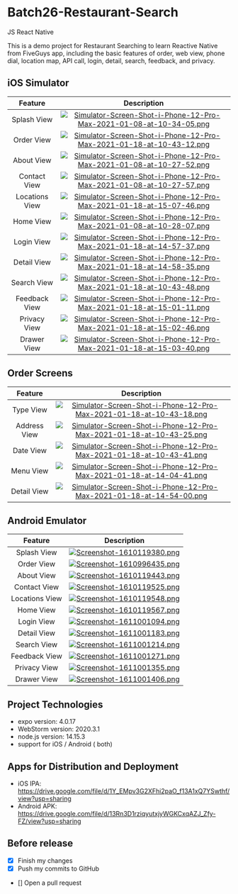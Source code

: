 # Batch26-Restaurant-Search
JS React Native

This is a demo project for Restaurant Searching to learn Reactive Native from FiveGuys app, including the basic features of order, web view, phone dial, location map, API call, login, detail, search, feedback, and privacy.

## iOS Simulator
|Feature|Description|
|:--:|:--:|
|Splash View|[![Simulator-Screen-Shot-i-Phone-12-Pro-Max-2021-01-08-at-10-34-05.png](https://i.postimg.cc/NGJZQmFq/Simulator-Screen-Shot-i-Phone-12-Pro-Max-2021-01-08-at-10-34-05.png)](https://postimg.cc/NLXd4yRp)|
|Order View|[![Simulator-Screen-Shot-i-Phone-12-Pro-Max-2021-01-18-at-10-43-12.png](https://i.postimg.cc/6QtDjgv7/Simulator-Screen-Shot-i-Phone-12-Pro-Max-2021-01-18-at-10-43-12.png)](https://postimg.cc/9Dg8zx1V)|
|About View|[![Simulator-Screen-Shot-i-Phone-12-Pro-Max-2021-01-08-at-10-27-52.png](https://i.postimg.cc/zGWQwQj8/Simulator-Screen-Shot-i-Phone-12-Pro-Max-2021-01-08-at-10-27-52.png)](https://postimg.cc/K1GQxJwH)|
|Contact View|[![Simulator-Screen-Shot-i-Phone-12-Pro-Max-2021-01-08-at-10-27-57.png](https://i.postimg.cc/1zQjvKC6/Simulator-Screen-Shot-i-Phone-12-Pro-Max-2021-01-08-at-10-27-57.png)](https://postimg.cc/dh561GKt)|
|Locations View|[![Simulator-Screen-Shot-i-Phone-12-Pro-Max-2021-01-18-at-15-07-46.png](https://i.postimg.cc/gJBHfSgq/Simulator-Screen-Shot-i-Phone-12-Pro-Max-2021-01-18-at-15-07-46.png)](https://postimg.cc/8JMvvHQj)|
|Home View|[![Simulator-Screen-Shot-i-Phone-12-Pro-Max-2021-01-08-at-10-28-07.png](https://i.postimg.cc/Hs8vHNFX/Simulator-Screen-Shot-i-Phone-12-Pro-Max-2021-01-08-at-10-28-07.png)](https://postimg.cc/QHsJJf8d)|
|Login View|[![Simulator-Screen-Shot-i-Phone-12-Pro-Max-2021-01-18-at-14-57-37.png](https://i.postimg.cc/vTcxw0pM/Simulator-Screen-Shot-i-Phone-12-Pro-Max-2021-01-18-at-14-57-37.png)](https://postimg.cc/Wqc1MwNf)|
|Detail View|[![Simulator-Screen-Shot-i-Phone-12-Pro-Max-2021-01-18-at-14-58-35.png](https://i.postimg.cc/rwS0T0Yd/Simulator-Screen-Shot-i-Phone-12-Pro-Max-2021-01-18-at-14-58-35.png)](https://postimg.cc/cvL4MHWZ)|
|Search View|[![Simulator-Screen-Shot-i-Phone-12-Pro-Max-2021-01-18-at-10-43-48.png](https://i.postimg.cc/G2NhGd5w/Simulator-Screen-Shot-i-Phone-12-Pro-Max-2021-01-18-at-10-43-48.png)](https://postimg.cc/ftcNhnsB)|
|Feedback View|[![Simulator-Screen-Shot-i-Phone-12-Pro-Max-2021-01-18-at-15-01-11.png](https://i.postimg.cc/hGtxc8zC/Simulator-Screen-Shot-i-Phone-12-Pro-Max-2021-01-18-at-15-01-11.png)](https://postimg.cc/Wdxt7k7r)|
|Privacy View|[![Simulator-Screen-Shot-i-Phone-12-Pro-Max-2021-01-18-at-15-02-46.png](https://i.postimg.cc/Z5VB7976/Simulator-Screen-Shot-i-Phone-12-Pro-Max-2021-01-18-at-15-02-46.png)](https://postimg.cc/JsHzthWh)|
|Drawer View|[![Simulator-Screen-Shot-i-Phone-12-Pro-Max-2021-01-18-at-15-03-40.png](https://i.postimg.cc/CMkZyrrh/Simulator-Screen-Shot-i-Phone-12-Pro-Max-2021-01-18-at-15-03-40.png)](https://postimg.cc/8skkM4V9)|

## Order Screens
|Feature|Description|
|:--:|:--:|
|Type View|[![Simulator-Screen-Shot-i-Phone-12-Pro-Max-2021-01-18-at-10-43-18.png](https://i.postimg.cc/rpY2DgDK/Simulator-Screen-Shot-i-Phone-12-Pro-Max-2021-01-18-at-10-43-18.png)](https://postimg.cc/KKLHVPr2)|
|Address View|[![Simulator-Screen-Shot-i-Phone-12-Pro-Max-2021-01-18-at-10-43-25.png](https://i.postimg.cc/NftSfZdd/Simulator-Screen-Shot-i-Phone-12-Pro-Max-2021-01-18-at-10-43-25.png)](https://postimg.cc/SjZDg1F9)|
|Date View|[![Simulator-Screen-Shot-i-Phone-12-Pro-Max-2021-01-18-at-10-43-41.png](https://i.postimg.cc/5tWFZq4Q/Simulator-Screen-Shot-i-Phone-12-Pro-Max-2021-01-18-at-10-43-41.png)](https://postimg.cc/JsKnXXBR)|
|Menu View|[![Simulator-Screen-Shot-i-Phone-12-Pro-Max-2021-01-18-at-14-04-41.png](https://i.postimg.cc/rsHDg5Zm/Simulator-Screen-Shot-i-Phone-12-Pro-Max-2021-01-18-at-14-04-41.png)](https://postimg.cc/4Hz4xHgk)|
|Detail View|[![Simulator-Screen-Shot-i-Phone-12-Pro-Max-2021-01-18-at-14-54-00.png](https://i.postimg.cc/13gBrHtk/Simulator-Screen-Shot-i-Phone-12-Pro-Max-2021-01-18-at-14-54-00.png)](https://postimg.cc/NKcRgRRD)|


## Android Emulator
|Feature|Description|
|:--:|:--:|
|Splash View|[![Screenshot-1610119380.png](https://i.postimg.cc/N0K5P1Ks/Screenshot-1610119380.png)](https://postimg.cc/wtdq1R5Z)|
|Order View|[![Screenshot-1610996435.png](https://i.postimg.cc/nzCZ2gy4/Screenshot-1610996435.png)](https://postimg.cc/9R5vF8F0)|
|About View|[![Screenshot-1610119443.png](https://i.postimg.cc/Yq22s1P5/Screenshot-1610119443.png)](https://postimg.cc/WtKPDJT8)|
|Contact View|[![Screenshot-1610119525.png](https://i.postimg.cc/Nj5sgQBb/Screenshot-1610119525.png)](https://postimg.cc/Hr1DzDJ7)|
|Locations View|[![Screenshot-1610119548.png](https://i.postimg.cc/G21dJYYS/Screenshot-1610119548.png)](https://postimg.cc/hJMkKX29)|
|Home View|[![Screenshot-1610119567.png](https://i.postimg.cc/6qMKXmPD/Screenshot-1610119567.png)](https://postimg.cc/ctt27X0m)|
|Login View|[![Screenshot-1611001094.png](https://i.postimg.cc/t4XDnxn6/Screenshot-1611001094.png)](https://postimg.cc/9rnyvzpX)|
|Detail View|[![Screenshot-1611001183.png](https://i.postimg.cc/Hst9mkvk/Screenshot-1611001183.png)](https://postimg.cc/nCCDYpty)|
|Search View|[![Screenshot-1611001214.png](https://i.postimg.cc/W3MJ75Q1/Screenshot-1611001214.png)](https://postimg.cc/r0wmVNVB)|
|Feedback View|[![Screenshot-1611001271.png](https://i.postimg.cc/7YLfCPY6/Screenshot-1611001271.png)](https://postimg.cc/8sq19SvQ)|
|Privacy View|[![Screenshot-1611001355.png](https://i.postimg.cc/7Z2P75vx/Screenshot-1611001355.png)](https://postimg.cc/QFjrZxxP)|
|Drawer View|[![Screenshot-1611001406.png](https://i.postimg.cc/59KfRBb4/Screenshot-1611001406.png)](https://postimg.cc/py8N9nm4)|

## Project Technologies 
- expo version: 4.0.17 
- WebStorm version: 2020.3.1
- node.js version: 14.15.3
- support for iOS / Android ( both) 

## Apps for Distribution and Deployment
- iOS IPA: https://drive.google.com/file/d/1Y_EMpv3G2XFhi2paO_f13A1xQ7YSwthf/view?usp=sharing
- Android APK: https://drive.google.com/file/d/13Rn3D1rziqyutxjyWGKCxqAZJ_Zfy-FZ/view?usp=sharing

## Before release
- [x] Finish my changes
- [x] Push my commits to GitHub
- [] Open a pull request

